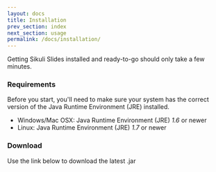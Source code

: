 ```yaml
---
layout: docs
title: Installation
prev_section: index
next_section: usage
permalink: /docs/installation/
---
```


Getting Sikuli Slides installed and ready-to-go should only take a few minutes.

### Requirements

Before you start, you'll need to make sure your system has the correct version of the Java Runtime
Environment (JRE) installed. 

- Windows/Mac OSX: Java Runtime Environment (JRE) *1.6* or newer
- Linux: Java Runtime Environment (JRE) *1.7* or newer

### Download

Use the link below to download the latest .jar

